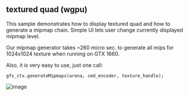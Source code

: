 ## textured quad (wgpu)

This sample demonstrates how to display textured quad and how to generate a mipmap chain. Simple UI lets user change currently displayed mipmap level.


Our mipmap generator takes ~260 micro sec. to generate all mips for 1024x1024 texture when running on GTX 1660.

Also, it is very easy to use, just one call:

```
gfx_ctx.generateMipmaps(arena, cmd_encoder, texture_handle);
```

![image](screenshot.png)
